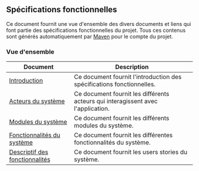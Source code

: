 ## Spécifications fonctionnelles

Ce document fournit une vue d'ensemble des divers documents et liens qui font partie des spécifications fonctionnelles du projet. Tous ces contenus sont générés automatiquement par [Maven](http://maven.apache.org) pour le compte du projet.

### Vue d'ensemble

| Document | Description |
| --- | --- |
| [Introduction](doc_spec_fonc_intro.html) | Ce document fournit l'introduction des spécifications fonctionnelles. |
| [Acteurs du système](doc_spec_fonc_acteurs.html) | Ce document fournit les différents acteurs qui interagissent avec l'application. |
| [Modules du système](doc_spec_fonc_modules.html) | Ce document fournit les différents modules du système. |
| [Fonctionnalités du système](doc_spec_fonc_fonc.html) | Ce document fournit les différentes fonctionnalités du système. |
| [Descriptif des fonctionnalités](doc_spec_fonc_descr_fonc.html) | Ce document fournit les users stories du système. |